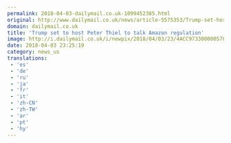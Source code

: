 ```yaml
---
permalink: 2018-04-03-dailymail.co.uk-1099452385.html
original: http://www.dailymail.co.uk/news/article-5575353/Trump-set-host-Peter-Thiel-talk-Amazon-regulation.html?ITO=1490&ns_mchannel=rss&ns_campaign=1490
domain: dailymail.co.uk
title: 'Trump set to host Peter Thiel to talk Amazon regulation'
image: http://i.dailymail.co.uk/i/newpix/2018/04/03/23/4ACC973300000578-0-image-a-2_1522795981159.jpg
date: 2018-04-03 23:25:19
category: news_us
translations: 
 - 'es'
 - 'de'
 - 'ru'
 - 'ja'
 - 'fr'
 - 'it'
 - 'zh-CN'
 - 'zh-TW'
 - 'ar'
 - 'pt'
 - 'hy'
---
```


